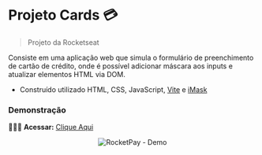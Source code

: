 # Projeto Cards 💳
> Projeto da Rocketseat

Consiste em uma aplicação web que simula o formulário de preenchimento de cartão de crédito, onde é possível adicionar máscara aos inputs e atualizar elementos HTML via DOM.

* Construído utilizado HTML, CSS, JavaScript, [Vite](https://vitejs.dev/) e [iMask](https://imask.js.org)


### Demonstração

👨🏻‍💻 **Acessar:** [Clique Aqui](https://nlw-explorer-cards.vercel.app)

<p align="center">
  <img src="" alt="RocketPay - Demo"/>
</p>


